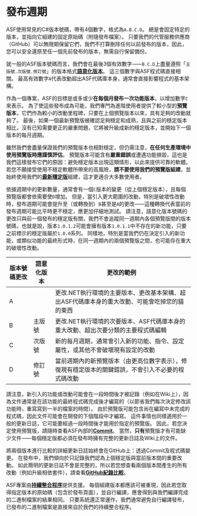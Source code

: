 # 發布週期

ASF使用常見的C#版本號碼，帶有4個數字，格式為&#8203;`A.B.C.D`&#8203;。 總是會固定特定的版本，並指向它組建的固定原始碼（附隨發布檔案）。 只要我們的代管服務供應商（GitHub）可以無限期保留它們，我們不打算刪除任何以前發布的版本，因此，您可以安全還原至任一個先前發布的版本，無需自行保留備份。

就一般的ASF版本號碼而言，我們會在最後3個有效數字⸺&#8203;`B.C.D`&#8203;上盡量遵照「&#8203;`主版號.次版號.修訂號`&#8203;」的版本格式&#8203;**[語意化版本](https://semver.org/lang/zh-TW/)**&#8203;。 這三個數字與ASF程式碼直接相關。 最高有效數字&#8203;`A`&#8203;代表改動超出ASF代碼庫本身，通常會直接影響程式的基本架構。

作為一個專案，ASF的目標是或多或少&#8203;**在每個月發布一次功能版本**&#8203;，以增加數字&#8203;`C`&#8203;來表示。 為了使這些發布成為可能，我們專門為進階使用者提供了較小型的&#8203;**預覽版本**&#8203;，它們作為較小的改動里程碑，只要在上個預覽版本以來，具有足夠的改動就夠了。 最後，如果一個最新預覽版被確認足夠穩定和成熟，且與之前的穩定版本相比，沒有已知需要更正的嚴重問題，它將被升級成新的穩定版本，並開始下一個版本的每月週期。

雖然我們會盡量保證我們的預覽版本也相對穩定，但仍需注意，&#8203;**在任何生產環境中使用預覽版時應謹慎評估**&#8203;。 預覽版本可能含有&#8203;**嚴重錯誤**&#8203;或遭遇功能損毀，這也是我們這樣發布它們的原因：避免穩定版本出現這類情形，以此來提供可靠的軟體。 若您不願接受使用不穩定軟體所帶來的高風險，&#8203;**請不要使用我們的預覽版組建**&#8203;，並始終使用我們的&#8203;**[最新穩定版](https://github.com/JustArchiNET/ArchiSteamFarm/releases/latest)**&#8203;組建，這才更適合大多數使用者。

依據週期中的更新數量，通常會有一個&#8203;`C`&#8203;版本的變更（從上個穩定版本），且每個預覽版都會依需要使&#8203;`D`&#8203;增加。 但是，當引入更大範圍的改動，特別是破壞性改動時，發布週期可能會提升至（或轉換到）&#8203;`B`&#8203;甚至是&#8203;`A`&#8203;的更改⸺這種轉換代表當前的發布週期可能比平時更不穩定，應更加仔細地測試。 請注意，語意化版本號碼的更改只與前一個發布的穩定版有關，我們不會追蹤同一週期內各個預覽版間的版本號碼，也就是說，版本&#8203;`1.0.1.2`&#8203;可能會擁有版本&#8203;`1.0.1.1`&#8203;中不存在的新功能，只要之前標示的穩定版屬於&#8203;`1.0.0`&#8203;系列。 同樣地，特別是當我們仍在決定引入的新功能，或類似功能的最終形式時，在同一週期內的兩個預覽版之間，也可能存在重大的破壞性改動。

| 版本號碼更改 | 語意化版本 | 更改的範例                                              |
| ------ | ----- | -------------------------------------------------- |
| A      |       | 更改.NET執行環境的主要版本、更改基本架構、超出ASF代碼庫本身的重大改動、可能會吃掉您的貓的東西 |
| B      | 主版號   | 更改.NET執行環境的次要版本、ASF代碼庫本身的重大改動、超出次要分類的主要程式碼編輯       |
| C      | 次版號   | 新的每月週期，通常會引入新的功能、指令、設定屬性，或其他不會破壞現有設定的改動            |
| D      | 修訂號   | 當前週期內的新預覽版本（由更高位數字表示），修復現有穩定版本的關鍵錯誤，不會引入不必要的程式碼改動  |

請注意，新引入的功能或改動可能會在一段時間後才被記錄（例如在Wiki上），因為文件通常是在該功能的最終程式碼完成後才編寫的（以節省我們每次決定修改該功能時，重寫寫到一半的檔案的時間）。 由於預覽版可能包含尚在編寫中未完成的程式碼，因此文件可能會在開發的下個階段中才編寫。 這件事情也同樣適用於一般的更新日誌，它可能要經過一段時間後才能用於指定的預覽版。 因此，若您決定使用預覽版，請隨時查看ASF內部的&#8203;**[Commit](https://github.com/JustArchiNET/ArchiSteamFarm/commits/main)**&#8203;。 當然，&#8203;**只有**&#8203;預覽版才有可能缺少文件⸺每個穩定版都必須在發布時擁有完整的更新日誌及Wiki上的文件。

將兩個版本進行比較的詳細更新日誌始終會在GitHub上：透過Commit及程式碼變更。 在發布中，我們傾向於只記錄我們認為上個穩定版與當前版本間的重要改動。 如此簡明的更新日誌不會是完整的，所以若您想查看兩個版本間產生的所有改動（例如升級相依套件），請查看&#8203;**[GitHub紀錄比較](https://github.com/JustArchiNET/ArchiSteamFarm/compare)**&#8203;。

ASF專案由&#8203;**[持續整合程序](https://github.com/JustArchiNET/ArchiSteamFarm/actions)**&#8203;提供支援。 每個組建版本都應該可被重現，因此若您取得指定版本的原始碼（包含於發布頁面），並自行編譯，應會得到與我們編譯完成的二進制檔案的結果相同。 只要系統還正常運作，我們通常避免自行編譯發布，已發布的二進制檔案是直接來自於我們的持續整合程序。